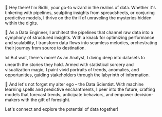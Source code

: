 
👋 Hey there! I'm Ridhi, your go-to wizard in the realms of data. Whether it's tinkering with pipelines, sculpting insights from spreadsheets, or conjuring predictive models, I thrive on the thrill of unraveling the mysteries hidden within the digits.

🧪 As a Data Engineer, I architect the pipelines that channel raw data into a symphony of structured insights. With a knack for optimizing performance and scalability, I transform data flows into seamless melodies, orchestrating their journey from source to destination.

📊 But wait, there's more! As an Analyst, I  diving deep into datasets to unearth the stories they hold. Armed with statistical sorcery and visualization magic, I paint vivid portraits of trends, anomalies, and opportunities, guiding stakeholders through the labyrinth of information.

🔮 And let's not forget my alter ego – the Data Scientist. With machine learning spells and predictive enchantments, I peer into the future, crafting models that forecast trends, anticipate behaviors, and empower decision-makers with the gift of foresight.

Let's connect and explore the potential of data together! 
